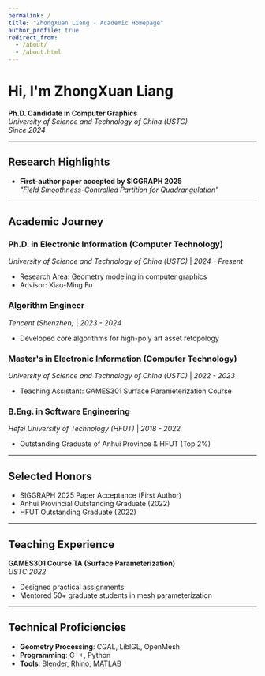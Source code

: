```yaml
---
permalink: /
title: "ZhongXuan Liang - Academic Homepage"
author_profile: true
redirect_from: 
  - /about/
  - /about.html
---
```


# Hi, I'm **ZhongXuan Liang**  
**Ph.D. Candidate in Computer Graphics**  
*University of Science and Technology of China (USTC)*  
*Since 2024*  

---

## Research Highlights  
- **First-author paper accepted by SIGGRAPH 2025**  
  *"Field Smoothness-Controlled Partition for Quadrangulation"*  
---

## Academic Journey  

### Ph.D. in Electronic Information (Computer Technology)  
*University of Science and Technology of China (USTC)* | *2024 - Present*  
- Research Area: Geometry modeling in computer graphics  
- Advisor: Xiao-Ming Fu 

### Algorithm Engineer  
*Tencent (Shenzhen)* | *2023 - 2024*  
- Developed core algorithms for high-poly art asset retopology  

### Master's in Electronic Information (Computer Technology)  
*University of Science and Technology of China (USTC)* | *2022 - 2023*  
- Teaching Assistant: GAMES301 Surface Parameterization Course  

### B.Eng. in Software Engineering  
*Hefei University of Technology (HFUT)* | *2018 - 2022*  
- Outstanding Graduate of Anhui Province & HFUT (Top 2%)  

---

## Selected Honors  
- SIGGRAPH 2025 Paper Acceptance (First Author)  
- Anhui Provincial Outstanding Graduate (2022)  
- HFUT Outstanding Graduate (2022)  

---

## Teaching Experience  
**GAMES301 Course TA (Surface Parameterization)**  
*USTC 2022*  
- Designed practical assignments  
- Mentored 50+ graduate students in mesh parameterization  

---

## Technical Proficiencies  
- **Geometry Processing**: CGAL, LibIGL, OpenMesh  
- **Programming**: C++, Python  
- **Tools**: Blender, Rhino, MATLAB  
